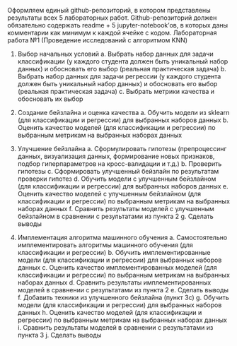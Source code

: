 Оформляем единый github-репозиторий, в котором представлены результаты всех 5 лабораторных работ. 
Github-репозиторий должен обязательно содержать readme + 5 jupyter-notebook’ов, в которых даны комментарии как минимум к каждой ячейке с кодом.
Лабораторная работа №1 (Проведение исследований с алгоритмом KNN)
1.	Выбор начальных условий
a.	Выбрать набор данных для задачи классификации (у каждого студента должен быть уникальный набор данных) и обосновать его выбор (реальная практическая задача)
b.	Выбрать набор данных для задачи регрессии (у каждого студента должен быть уникальный набор данных) и обосновать его выбор (реальная практическая задача)
c.	Выбрать метрики качества и обосновать их выбор
2.	Создание бейзлайна и оценка качества
a.	Обучить модели из sklearn (для классификации и регрессии) для выбранных наборов данных
b.	Оценить качество моделей (для классификации и регрессии) по выбранным метрикам на выбранных наборах данных
3.	Улучшение бейзлайна
a.	Сформулировать гипотезы (препроцессинг данных, визуализация данных, формирование новых признаков, подбор гиперпараметров на кросс-валидации и т.д.)
b.	Проверить гипотезы
c.	Сформировать улучшенный бейзлайн по результатам проверки гипотез
d.	Обучить модели с улучшенным бейзлайном (для классификации и регрессии) для выбранных наборов данных
e.	Оценить качество моделей с улучшенным бейзлайном (для классификации и регрессии) по выбранным метрикам на выбранных наборах данных
f.	Сравнить результаты моделей с улучшенным бейзлайном в сравнении с результатами из пункта 2 
g.	Сделать выводы

4.	Имплементация алгоритма машинного обучения 
a.	Самостоятельно имплементировать алгоритмы машинного обучения (для классификации и регрессии)
b.	Обучить имплементированные модели (для классификации и регрессии) для выбранных наборов данных
c.	Оценить качество имплементированных моделей (для классификации и регрессии) по выбранным метрикам на выбранных наборах данных
d.	Сравнить результаты имплементированных моделей в сравнении с результатами из пункта 2 
e.	Сделать выводы
f.	Добавить техники из улучшенного бейзлайна (пункт 3с)
g.	Обучить модели (для классификации и регрессии) для выбранных наборов данных
h.	Оценить качество моделей (для классификации и регрессии) по выбранным метрикам на выбранных наборах данных
i.	Сравнить результаты моделей в сравнении с результатами из пункта 3
j.	Сделать выводы


